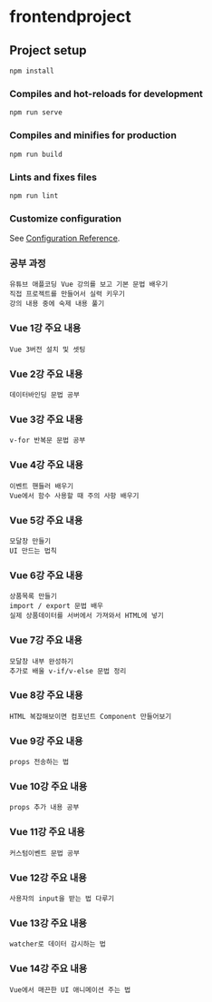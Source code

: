 # frontendproject

## Project setup
```
npm install
```

### Compiles and hot-reloads for development
```
npm run serve
```

### Compiles and minifies for production
```
npm run build
```

### Lints and fixes files
```
npm run lint
```

### Customize configuration
See [Configuration Reference](https://cli.vuejs.org/config/).

### 공부 과정
```
유튜브 애플코딩 Vue 강의를 보고 기본 문법 배우기
직접 프로젝트를 만들어서 실력 키우기
강의 내용 중에 숙제 내용 풀기
```
### Vue 1강 주요 내용
```
Vue 3버전 설치 및 셋팅
```
### Vue 2강 주요 내용
```
데이터바인딩 문법 공부
```
### Vue 3강 주요 내용
```
v-for 반복문 문법 공부
```
### Vue 4강 주요 내용
```
이벤트 핸들러 배우기
Vue에서 함수 사용할 때 주의 사항 배우기
```
### Vue 5강 주요 내용
```
모달창 만들기
UI 만드는 법칙
```
### Vue 6강 주요 내용
```
상품목록 만들기
import / export 문법 배우
실제 상품데이터를 서버에서 가져와서 HTML에 넣기
```
### Vue 7강 주요 내용
```
모달창 내부 완성하기
추가로 배울 v-if/v-else 문법 정리 
```
### Vue 8강 주요 내용
```
HTML 복잡해보이면 컴포넌트 Component 만들어보기
```
### Vue 9강 주요 내용
```
props 전송하는 법
```
### Vue 10강 주요 내용
```
props 추가 내용 공부
```
### Vue 11강 주요 내용
```
커스텀이벤트 문법 공부
```
### Vue 12강 주요 내용
```
사용자의 input을 받는 법 다루기
```
### Vue 13강 주요 내용
```
watcher로 데이터 감시하는 법
```
### Vue 14강 주요 내용
```
Vue에서 매끈한 UI 애니메이션 주는 법
```
